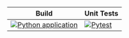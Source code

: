 
Build   | Unit Tests | 
|----------|-------|
[![Python application](https://github.com/sammy-9930/PyGames/actions/workflows/python-app.yml/badge.svg)](https://github.com/sammy-9930/PyGames/actions/workflows/python-app.yml)| [![Pytest](https://github.com/sammy-9930/PyGames/actions/workflows/pytest.yml/badge.svg)](https://github.com/sammy-9930/PyGames/actions/workflows/pytest.yml)
